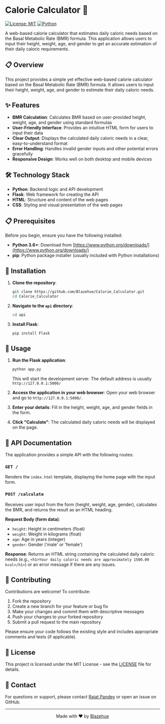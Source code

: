 # Calorie Calculator 🥗

[![License: MIT](https://img.shields.io/badge/License-MIT-yellow.svg)](https://opensource.org/licenses/MIT)
[![Python](https://img.shields.io/badge/Python-3.6%2B-blue.svg)](https://www.python.org/downloads/)

A web-based calorie calculator that estimates daily caloric needs based on the Basal Metabolic Rate (BMR) formula. This application allows users to input their height, weight, age, and gender to get an accurate estimation of their daily caloric requirements.

## 📋 Overview

This project provides a simple yet effective web-based calorie calculator based on the Basal Metabolic Rate (BMR) formula. It allows users to input their height, weight, age, and gender to estimate their daily caloric needs.

## ✨ Features

- **BMR Calculation**: Calculates BMR based on user-provided height, weight, age, and gender using standard formulas
- **User-Friendly Interface**: Provides an intuitive HTML form for users to input their data
- **Clear Output**: Displays the calculated daily caloric needs in a clear, easy-to-understand format
- **Error Handling**: Handles invalid gender inputs and other potential errors gracefully
- **Responsive Design**: Works well on both desktop and mobile devices

## 🛠️ Technology Stack

- **Python**: Backend logic and API development
- **Flask**: Web framework for creating the API
- **HTML**: Structure and content of the web pages
- **CSS**: Styling and visual presentation of the web pages

## 📋 Prerequisites

Before you begin, ensure you have the following installed:

- **Python 3.6+**: Download from [https://www.python.org/downloads/](https://www.python.org/downloads/)
- **pip**: Python package installer (usually included with Python installations)

## 🚀 Installation

1. **Clone the repository**:
   ```bash
   git clone https://github.com/Blazehue/Calorie_Calculator.git
   cd Calorie_Calculator
   ```

2. **Navigate to the `api` directory**:
   ```bash
   cd api
   ```

3. **Install Flask**:
   ```bash
   pip install Flask
   ```

## 📖 Usage

1. **Run the Flask application**:
   ```bash
   python app.py
   ```
   This will start the development server. The default address is usually `http://127.0.0.1:5000/`

2. **Access the application in your web browser**:
   Open your web browser and go to `http://127.0.0.1:5000/`.

3. **Enter your details**:
   Fill in the height, weight, age, and gender fields in the form.

4. **Click "Calculate"**:
   The calculated daily caloric needs will be displayed on the page.

## 📡 API Documentation

The application provides a simple API with the following routes:

### `GET /`
Renders the `index.html` template, displaying the home page with the input form.

### `POST /calculate`
Receives user input from the form (height, weight, age, gender), calculates the BMR, and returns the result as an HTML heading.

**Request Body (form data)**:
- `height`: Height in centimeters (float)
- `weight`: Weight in kilograms (float)
- `age`: Age in years (integer)
- `gender`: Gender ('male' or 'female')

**Response**:
Returns an HTML string containing the calculated daily caloric needs (e.g., `<h1>Your daily caloric needs are approximately 1500.00 kcal</h1>`) or an error message if there are any issues.

## 🤝 Contributing

Contributions are welcome! To contribute:

1. Fork the repository
2. Create a new branch for your feature or bug fix
3. Make your changes and commit them with descriptive messages
4. Push your changes to your forked repository
5. Submit a pull request to the main repository

Please ensure your code follows the existing style and includes appropriate comments and tests (if applicable).

## 📄 License

This project is licensed under the MIT License - see the [LICENSE](LICENSE) file for details.

## 📧 Contact

For questions or support, please contact [Rajat Pandey](mailto:pandrajat123@gmail.com) or open an issue on GitHub.

---

<p align="center">
  Made with ❤️ by <a href="https://github.com/Blazehue">Blazehue</a>
</p>